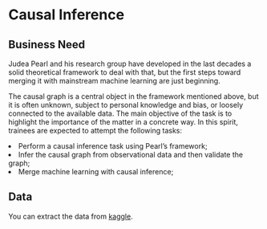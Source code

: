# Causal Inference 

## Business Need
Judea Pearl and his research group have developed in the last decades a solid theoretical framework to deal with that, but the first steps toward merging it with mainstream machine learning are just beginning. 

The causal graph is a central object in the framework mentioned above, but it is often unknown, subject to personal knowledge and bias, or loosely connected to the available data. The main objective of the task is to highlight the importance of the matter in a concrete way. In this spirit, trainees are expected to attempt the following tasks:
      <li>Perform a causal inference task using Pearl’s framework;
      <li>Infer the causal graph from observational data and then validate the graph;
      <li>Merge machine learning with causal inference;</li>
      
## Data 
          
You can extract the data from <a href="https://www.kaggle.com/uciml/breast-cancer-wisconsin-data">kaggle</a>. 





